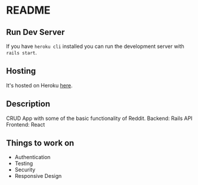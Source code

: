 # README

## Run Dev Server
If you have `heroku cli` installed you can run the development server with `rails start`.

## Hosting
It's hosted on Heroku [here](https://reddit-clone-snap.herokuapp.com/).

## Description
CRUD App with some of the basic functionality of Reddit.
Backend: Rails API 
Frontend: React

## Things to work on
* Authentication
* Testing
* Security
* Responsive Design
